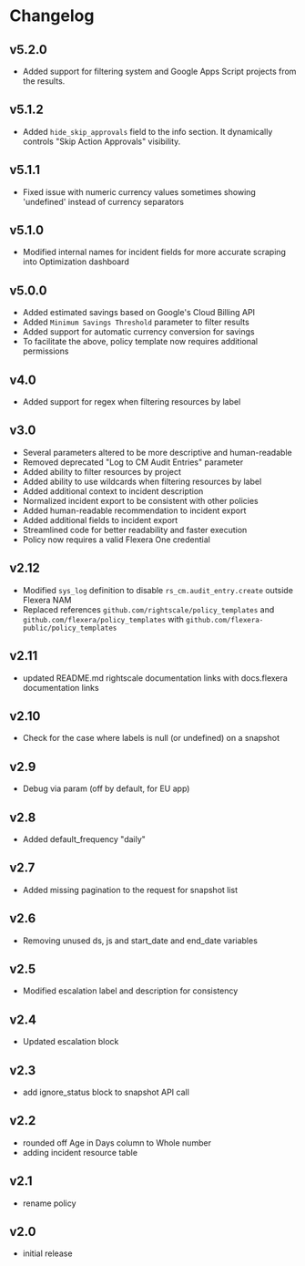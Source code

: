 # Changelog

## v5.2.0

- Added support for filtering system and Google Apps Script projects from the results.

## v5.1.2

- Added `hide_skip_approvals` field to the info section. It dynamically controls "Skip Action Approvals" visibility.

## v5.1.1

- Fixed issue with numeric currency values sometimes showing 'undefined' instead of currency separators

## v5.1.0

- Modified internal names for incident fields for more accurate scraping into Optimization dashboard

## v5.0.0

- Added estimated savings based on Google's Cloud Billing API
- Added `Minimum Savings Threshold` parameter to filter results
- Added support for automatic currency conversion for savings
- To facilitate the above, policy template now requires additional permissions

## v4.0

- Added support for regex when filtering resources by label

## v3.0

- Several parameters altered to be more descriptive and human-readable
- Removed deprecated "Log to CM Audit Entries" parameter
- Added ability to filter resources by project
- Added ability to use wildcards when filtering resources by label
- Added additional context to incident description
- Normalized incident export to be consistent with other policies
- Added human-readable recommendation to incident export
- Added additional fields to incident export
- Streamlined code for better readability and faster execution
- Policy now requires a valid Flexera One credential

## v2.12

- Modified `sys_log` definition to disable `rs_cm.audit_entry.create` outside Flexera NAM
- Replaced references `github.com/rightscale/policy_templates` and `github.com/flexera/policy_templates` with `github.com/flexera-public/policy_templates`

## v2.11

- updated README.md rightscale documentation links with docs.flexera documentation links

## v2.10

- Check for the case where labels is null (or undefined) on a snapshot

## v2.9

- Debug via param (off by default, for EU app)

## v2.8

- Added default_frequency "daily"

## v2.7

- Added missing pagination to the request for snapshot list

## v2.6

- Removing unused ds, js and start_date and end_date variables

## v2.5

- Modified escalation label and description for consistency

## v2.4

- Updated escalation block

## v2.3

- add ignore_status block to snapshot API call

## v2.2

- rounded off Age in Days column to Whole number
- adding incident resource table

## v2.1

- rename policy

## v2.0

- initial release
